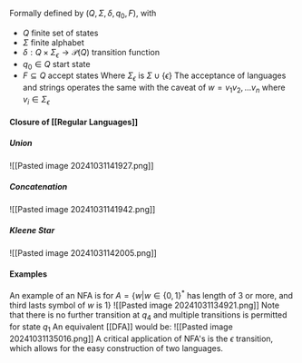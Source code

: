 Formally defined by 
$(Q, \Sigma, \delta, q_0, F)$, with
- $Q$ finite set of states
- $\Sigma$ finite alphabet
- $\delta:Q\times\Sigma_\epsilon\rightarrow \mathcal{P}(Q)$ transition function
- $q_0\in Q$ start state
- $F\subseteq Q$ accept states
Where $\Sigma_\epsilon$ is $\Sigma\cup\{\epsilon\}$
The acceptance of languages and strings operates the same with the caveat of $w=v_1v_2,...v_n$ where $v_i\in\Sigma_\epsilon$

#### Closure of [[Regular Languages]]
##### Union
![[Pasted image 20241031141927.png]]
##### Concatenation
![[Pasted image 20241031141942.png]]

##### Kleene Star
![[Pasted image 20241031142005.png]]
#### Examples
An example of an NFA is for
$A=\{w|w\in\{0,1\}^*$ has length of $3$ or more, and third lasts symbol of $w$ is $1\}$
![[Pasted image 20241031134921.png]]
Note that there is no further transition at $q_4$ and multiple transitions is permitted for state $q_1$
An equivalent [[DFA]] would be:
![[Pasted image 20241031135016.png]]
A critical application of NFA's is the $\epsilon$ transition, which allows for the easy construction of two languages.
